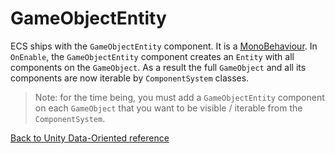 # GameObjectEntity

ECS ships with the `GameObjectEntity` component. It is a [MonoBehaviour](https://docs.unity3d.com/ScriptReference/MonoBehaviour.html). In `OnEnable`, the `GameObjectEntity` component creates an `Entity` with all components on the `GameObject`. As a result the full `GameObject` and all its components are now iterable by `ComponentSystem` classes.

> Note: for the time being, you must add a `GameObjectEntity` component on each `GameObject` that you want to be visible / iterable from the `ComponentSystem`.

[Back to Unity Data-Oriented reference](index.md)